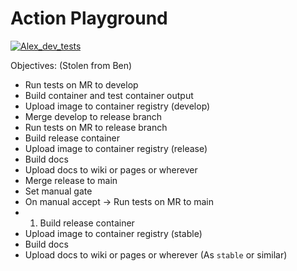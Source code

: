 # Action Playground
[![Alex_dev_tests](https://github.com/Alex-AMC/action_playground/actions/workflows/Alex_dev_tests.yml/badge.svg?branch=Alex_Dev)](https://github.com/Alex-AMC/action_playground/actions/workflows/Alex_dev_tests.yml) 

Objectives: (Stolen from Ben)
- Run tests on MR to develop
- Build container and test container output
- Upload image to container registry (develop)
- Merge develop to release branch
- Run tests on MR to release branch
- Build release container
- Upload image to container registry (release)
- Build docs
- Upload docs to wiki or pages or wherever
- Merge release to main
- Set manual gate
- On manual accept -> Run tests on MR to main
- 1. Build release container
- Upload image to container registry (stable)
- Build docs
- Upload docs to wiki or pages or wherever (As `stable` or similar)
